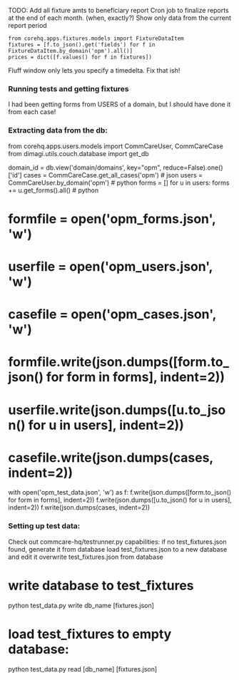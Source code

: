 TODO:
Add all fixture amts to beneficiary report
Cron job to finalize reports at the end of each month.  (when, exactly?)
Show only data from the current report period

    from corehq.apps.fixtures.models import FixtureDataItem
    fixtures = [f.to_json().get('fields') for f in FixtureDataItem.by_domain('opm').all()]
    prices = dict([f.values() for f in fixtures])

Fluff window only lets you specify a timedelta. Fix that ish!

### Running tests and getting fixtures
I had been getting forms from USERS of a domain, but I should have done it from each case!


### Extracting data from the db:

from corehq.apps.users.models import CommCareUser, CommCareCase
from dimagi.utils.couch.database import get_db

domain_id = db.view('domain/domains', key="opm", reduce=False).one()['id']
cases = CommCareCase.get_all_cases('opm') # json
users = CommCareUser.by_domain('opm') # python
forms = []
for u in users:
    forms += u.get_forms().all() # python

# formfile = open('opm_forms.json', 'w')
# userfile = open('opm_users.json', 'w')
# casefile = open('opm_cases.json', 'w')

# formfile.write(json.dumps([form.to_json() for form in forms], indent=2))
# userfile.write(json.dumps([u.to_json() for u in users], indent=2))
# casefile.write(json.dumps(cases, indent=2))

with open('opm_test_data.json', 'w') as f:
    f.write(json.dumps([form.to_json() for form in forms], indent=2))
    f.write(json.dumps([u.to_json() for u in users], indent=2))
    f.write(json.dumps(cases, indent=2))




### Setting up test data:
Check out commcare-hq/testrunner.py
capabilities:
if no test_fixtures.json found, generate it from database
load test_fixtures.json to a new database and edit it
overwrite test_fixtures.json from database

# write database to test_fixtures
python test_data.py write db_name [fixtures.json]

# load test_fixtures to empty database:
python test_data.py read [db_name] [fixtures.json]
